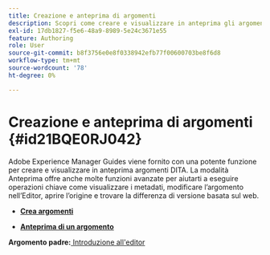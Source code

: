 ```yaml
---
title: Creazione e anteprima di argomenti
description: Scopri come creare e visualizzare in anteprima gli argomenti DITA in Adobe Experience Manager Guides.
exl-id: 17db1827-f5e6-48a9-8989-5e24c3671e55
feature: Authoring
role: User
source-git-commit: b8f3756e0e8f0338942efb77f00600703be8f6d8
workflow-type: tm+mt
source-wordcount: '78'
ht-degree: 0%

---
```


# Creazione e anteprima di argomenti {#id21BQE0RJ042}

Adobe Experience Manager Guides viene fornito con una potente funzione per creare e visualizzare in anteprima argomenti DITA. La modalità Anteprima offre anche molte funzioni avanzate per aiutarti a eseguire operazioni chiave come visualizzare i metadati, modificare l’argomento nell’Editor, aprire l’origine e trovare la differenza di versione basata sul web.

- **[Crea argomenti](web-editor-create-topics.md)**

- **[Anteprima di un argomento](web-editor-preview-topics.md)**


**Argomento padre:**[ Introduzione all&#39;editor](web-editor.md)
